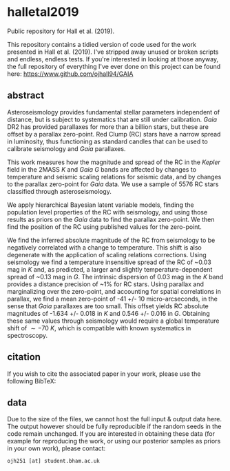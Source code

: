 # halletal2019
Public repository for Hall et al. (2019).

This repository contains a tidied version of code used for the work presented in Hall et al. (2019). I've stripped away unused or broken scripts and endless, endless tests. If you're interested in looking at those anyway, the full repository of everything I've ever done on this project can be found here: https://www.github.com/ojhall94/GAIA

## abstract
Asteroseismology provides fundamental stellar parameters independent of distance, but is subject to systematics that are still under calibration. *Gaia* DR2 has provided parallaxes for more than a billion stars, but these are offset by a parallax zero-point. Red Clump (RC) stars have a narrow spread in luminosity, thus functioning as standard candles that can be used to calibrate seismology and *Gaia* parallaxes.

This work measures how the magnitude and spread of the RC in the *Kepler* field in the 2MASS *K* and *Gaia* *G* bands are affected by changes to temperature and seismic scaling relations for seismic data, and by changes to the parallax zero-point for *Gaia* data. We use a sample of 5576 RC stars classified through asteroseismology.

We apply hierarchical Bayesian latent variable models, finding the population level properties of the RC with seismology, and using those results as priors on the *Gaia* data to find the parallax zero-point. We then find the position of the RC using published values for the zero-point.

We find the inferred absolute magnitude of the RC from seismology to be negatively correlated with a change to temperature. This shift is also degenerate with the application of scaling relations corrections. Using seismology we find a temperature insensitive spread of the RC of ~0.03 mag in *K* and, as predicted, a larger and slightly temperature-dependent spread of ~0.13 mag in *G*. The intrinsic dispersion of 0.03 mag in the *K* band provides a distance precision of ~1% for RC stars. Using parallax and marginalizing over the zero-point, and accounting for spatial correlations in parallax, we find a mean zero-point of -41 +/- 10 micro-arcseconds, in the sense that *Gaia* parallaxes are too small. This offset yields RC absolute magnitudes of -1.634 +/- 0.018 in *K* and 0.546 +/- 0.016 in *G*. Obtaining these same values through seismology would require a global temperature shift of $\sim-70\ K$, which is compatible with known systematics in spectroscopy.

## citation

If you wish to cite the associated paper in your work, please use the following BibTeX:


## data

Due to the size of the files, we cannot host the full input & output data here. The output however should be fully reproducible if the random seeds in the code remain unchanged. If you are interested in obtaining these data (for example for reproducing the work, or using our posterior samples as priors in your own work), please contact:

`ojh251 [at] student.bham.ac.uk`
